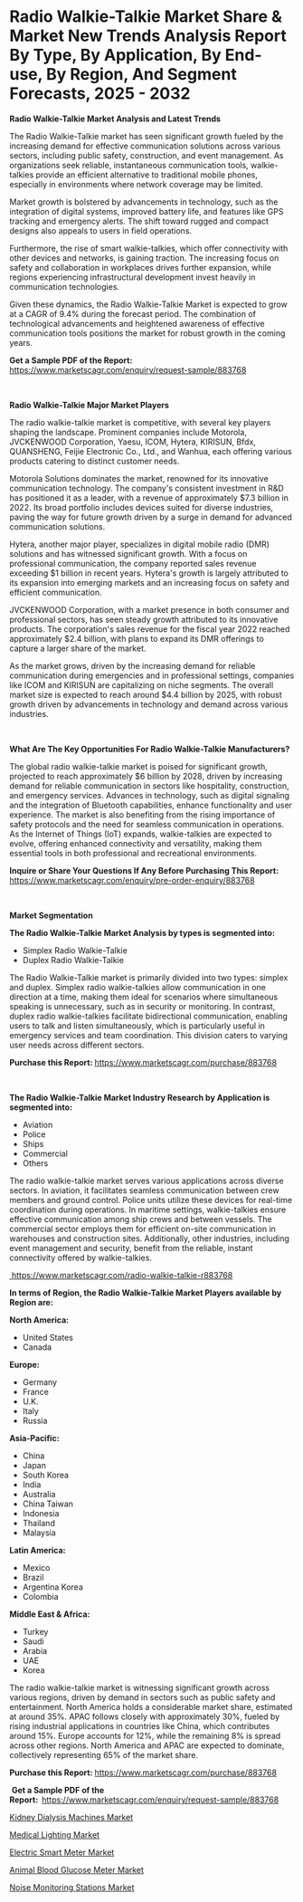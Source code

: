 <p><h1>Radio Walkie-Talkie Market Share & Market New Trends Analysis Report By Type, By Application, By End-use, By Region, And Segment Forecasts, 2025 - 2032</h1></p><p><strong>Radio Walkie-Talkie Market Analysis and Latest Trends</strong></p>
<p><p>The Radio Walkie-Talkie market has seen significant growth fueled by the increasing demand for effective communication solutions across various sectors, including public safety, construction, and event management. As organizations seek reliable, instantaneous communication tools, walkie-talkies provide an efficient alternative to traditional mobile phones, especially in environments where network coverage may be limited.</p><p>Market growth is bolstered by advancements in technology, such as the integration of digital systems, improved battery life, and features like GPS tracking and emergency alerts. The shift toward rugged and compact designs also appeals to users in field operations.</p><p>Furthermore, the rise of smart walkie-talkies, which offer connectivity with other devices and networks, is gaining traction. The increasing focus on safety and collaboration in workplaces drives further expansion, while regions experiencing infrastructural development invest heavily in communication technologies.</p><p>Given these dynamics, the Radio Walkie-Talkie Market is expected to grow at a CAGR of 9.4% during the forecast period. The combination of technological advancements and heightened awareness of effective communication tools positions the market for robust growth in the coming years.</p></p>
<p><strong>Get a Sample PDF of the Report:&nbsp;</strong> <a href="https://www.marketscagr.com/enquiry/request-sample/883768?utm_campaign=2012&utm_medium=2&utm_source=Github&utm_content=ia&utm_term=11042025&utm_id=radio-walkie-talkie">https://www.marketscagr.com/enquiry/request-sample/883768</a></p>
<p>&nbsp;</p>
<p><strong>Radio Walkie-Talkie Major Market Players</strong></p>
<p><p>The radio walkie-talkie market is competitive, with several key players shaping the landscape. Prominent companies include Motorola, JVCKENWOOD Corporation, Yaesu, ICOM, Hytera, KIRISUN, Bfdx, QUANSHENG, Feijie Electronic Co., Ltd., and Wanhua, each offering various products catering to distinct customer needs.</p><p>Motorola Solutions dominates the market, renowned for its innovative communication technology. The company's consistent investment in R&D has positioned it as a leader, with a revenue of approximately $7.3 billion in 2022. Its broad portfolio includes devices suited for diverse industries, paving the way for future growth driven by a surge in demand for advanced communication solutions.</p><p>Hytera, another major player, specializes in digital mobile radio (DMR) solutions and has witnessed significant growth. With a focus on professional communication, the company reported sales revenue exceeding $1 billion in recent years. Hytera's growth is largely attributed to its expansion into emerging markets and an increasing focus on safety and efficient communication.</p><p>JVCKENWOOD Corporation, with a market presence in both consumer and professional sectors, has seen steady growth attributed to its innovative products. The corporation's sales revenue for the fiscal year 2022 reached approximately $2.4 billion, with plans to expand its DMR offerings to capture a larger share of the market.</p><p>As the market grows, driven by the increasing demand for reliable communication during emergencies and in professional settings, companies like ICOM and KIRISUN are capitalizing on niche segments. The overall market size is expected to reach around $4.4 billion by 2025, with robust growth driven by advancements in technology and demand across various industries.</p></p>
<p>&nbsp;</p>
<p><strong>What Are The Key Opportunities For Radio Walkie-Talkie Manufacturers?</strong></p>
<p><p>The global radio walkie-talkie market is poised for significant growth, projected to reach approximately $6 billion by 2028, driven by increasing demand for reliable communication in sectors like hospitality, construction, and emergency services. Advances in technology, such as digital signaling and the integration of Bluetooth capabilities, enhance functionality and user experience. The market is also benefiting from the rising importance of safety protocols and the need for seamless communication in operations. As the Internet of Things (IoT) expands, walkie-talkies are expected to evolve, offering enhanced connectivity and versatility, making them essential tools in both professional and recreational environments.</p></p>
<p><strong>Inquire or Share Your Questions If Any Before Purchasing This Report:</strong> <a href="https://www.marketscagr.com/enquiry/pre-order-enquiry/883768?utm_campaign=2012&utm_medium=2&utm_source=Github&utm_content=ia&utm_term=11042025&utm_id=radio-walkie-talkie">https://www.marketscagr.com/enquiry/pre-order-enquiry/883768</a></p>
<p>&nbsp;</p>
<p><strong>Market Segmentation</strong></p>
<p><strong>The Radio Walkie-Talkie Market Analysis by types is segmented into:</strong></p>
<p><ul><li>Simplex Radio Walkie-Talkie</li><li>Duplex Radio Walkie-Talkie</li></ul></p>
<p><p>The Radio Walkie-Talkie market is primarily divided into two types: simplex and duplex. Simplex radio walkie-talkies allow communication in one direction at a time, making them ideal for scenarios where simultaneous speaking is unnecessary, such as in security or monitoring. In contrast, duplex radio walkie-talkies facilitate bidirectional communication, enabling users to talk and listen simultaneously, which is particularly useful in emergency services and team coordination. This division caters to varying user needs across different sectors.</p></p>
<p><strong>Purchase this Report:&nbsp;</strong><a href="https://www.marketscagr.com/purchase/883768?utm_campaign=2012&utm_medium=2&utm_source=Github&utm_content=ia&utm_term=11042025&utm_id=radio-walkie-talkie">https://www.marketscagr.com/purchase/883768</a></p>
<p>&nbsp;</p>
<p><strong>The Radio Walkie-Talkie Market Industry Research by Application is segmented into:</strong></p>
<p><ul><li>Aviation</li><li>Police</li><li>Ships</li><li>Commercial</li><li>Others</li></ul></p>
<p><p>The radio walkie-talkie market serves various applications across diverse sectors. In aviation, it facilitates seamless communication between crew members and ground control. Police units utilize these devices for real-time coordination during operations. In maritime settings, walkie-talkies ensure effective communication among ship crews and between vessels. The commercial sector employs them for efficient on-site communication in warehouses and construction sites. Additionally, other industries, including event management and security, benefit from the reliable, instant connectivity offered by walkie-talkies.</p></p>
<p><a href="https://www.marketscagr.com/radio-walkie-talkie-r883768?utm_campaign=2012&utm_medium=2&utm_source=Github&utm_content=ia&utm_term=11042025&utm_id=radio-walkie-talkie">&nbsp;https://www.marketscagr.com/radio-walkie-talkie-r883768</a></p>
<p><strong>In terms of Region, the Radio Walkie-Talkie Market Players available by Region are:</strong></p>
<p>
    <p> <strong> North America: </strong>
        <ul>
            <li>United States</li>
            <li>Canada</li>
        </ul>
        </p> 
    <p> <strong> Europe: </strong>
        <ul>
            <li>Germany</li>
            <li>France</li>
            <li>U.K.</li>
            <li>Italy</li>
            <li>Russia</li>
        </ul>
        </p> 
    <p> <strong> Asia-Pacific: </strong>
        <ul>
            <li>China</li>
            <li>Japan</li>
            <li>South Korea</li>
            <li>India</li>
            <li>Australia</li>
            <li>China Taiwan</li>
            <li>Indonesia</li>
            <li>Thailand</li>
            <li>Malaysia</li>
        </ul>
        </p> 
    <p> <strong> Latin America: </strong>
        <ul>
            <li>Mexico</li>
            <li>Brazil</li>
            <li>Argentina Korea</li>
            <li>Colombia</li>
        </ul>
        </p> 
    <p> <strong> Middle East & Africa: </strong>
        <ul>
            <li>Turkey</li>
            <li>Saudi</li>
            <li>Arabia</li>
            <li>UAE</li>
            <li>Korea</li>
        </ul>
    </p>
    </p>
<p><p>The radio walkie-talkie market is witnessing significant growth across various regions, driven by demand in sectors such as public safety and entertainment. North America holds a considerable market share, estimated at around 35%. APAC follows closely with approximately 30%, fueled by rising industrial applications in countries like China, which contributes around 15%. Europe accounts for 12%, while the remaining 8% is spread across other regions. North America and APAC are expected to dominate, collectively representing 65% of the market share.</p></p>
<p><strong>Purchase this Report: </strong><a href="https://www.marketscagr.com/purchase/883768?utm_campaign=2012&utm_medium=2&utm_source=Github&utm_content=ia&utm_term=11042025&utm_id=radio-walkie-talkie">https://www.marketscagr.com/purchase/883768</a></p>
<p>&nbsp;<strong>Get a Sample PDF of the Report:&nbsp;&nbsp;</strong><a href="https://www.marketscagr.com/enquiry/request-sample/883768?utm_campaign=2012&utm_medium=2&utm_source=Github&utm_content=ia&utm_term=11042025&utm_id=radio-walkie-talkie">https://www.marketscagr.com/enquiry/request-sample/883768</a></p>
<p><strong></strong></p>
<p><p><a href="https://www.linkedin.com/pulse/kidney-dialysis-machines-market-revolution-driving-factors-forecasted-yzjhe?utm_campaign=2012&utm_medium=2&utm_source=Github&utm_content=ia&utm_term=11042025&utm_id=radio-walkie-talkie">Kidney Dialysis Machines Market</a></p><p><a href="https://www.linkedin.com/pulse/comprehensive-medical-lighting-market-outlook-size-share-o6wmf?utm_campaign=2012&utm_medium=2&utm_source=Github&utm_content=ia&utm_term=11042025&utm_id=radio-walkie-talkie">Medical Lighting Market</a></p><p><a href="https://github.com/shrebasokib/Market-Research-Report-List-1/blob/main/electric-smart-meter-market.md?utm_campaign=2012&utm_medium=2&utm_source=Github&utm_content=ia&utm_term=11042025&utm_id=radio-walkie-talkie">Electric Smart Meter Market</a></p><p><a href="https://www.linkedin.com/pulse/future-forecast-animal-blood-glucose-meter-market-size-jqmuf?utm_campaign=2012&utm_medium=2&utm_source=Github&utm_content=ia&utm_term=11042025&utm_id=radio-walkie-talkie">Animal Blood Glucose Meter Market</a></p><p><a href="https://github.com/maseykokosq1/Market-Research-Report-List-1/blob/main/noise-monitoring-stations-market.md?utm_campaign=2012&utm_medium=2&utm_source=Github&utm_content=ia&utm_term=11042025&utm_id=radio-walkie-talkie">Noise Monitoring Stations Market</a></p></p>